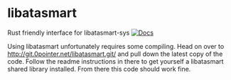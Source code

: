 # libatasmart
Rust friendly interface for libatasmart-sys
[![Docs](https://docs.rs/libatasmart/badge.svg)](https://docs.rs/libatasmart)

Using libatasmart unfortunately requires some compiling.  Head on over to http://git.0pointer.net/libatasmart.git/ and pull down the latest copy of the code.  Follow the readme instructions in there to get yourself a libatasmart shared library installed.  From there this code should work fine.
